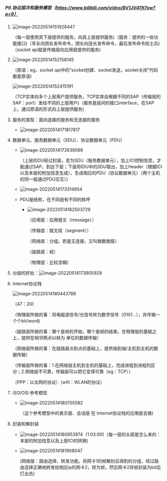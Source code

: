 ##### P9.协议层次和服务模型（https://www.bilibili.com/video/BV1JV411t7ow?p=9）

1. ![image-20220514151928447](http://1.15.139.112:5000/static/typoraFigureBed/image-20220514151928447.png)

   （每一层使用其下层提供的服务，向其上层提供服务)（服务：提供的一些功能接口)（军长向团长发布命令，团长向连长发布命令，最后发布命令给士兵)（socket api就是传输层向应用层提供的服务)

2. ![image-20220514152158145](http://1.15.139.112:5000/static/typoraFigureBed/image-20220514152158145.png)

   （原语：eg，socket api中的“socket创建、socket发送，socket关闭”代码 都是原语)

   ![image-20220514152415191](http://1.15.139.112:5000/static/typoraFigureBed/image-20220514152415191.png)

   （TCP实体向多个上层用户提供服务，TCP实体会根据不同的SAP（传输层的SAP：port）发给不同的上层用户)（服务是层间的接口interface，在SAP上，通过原语的形式向上层提供服务)

3. 服务的类型：面向连接的服务和无连接的服务

   - ![image-20220514171817817](http://1.15.139.112:5000/static/typoraFigureBed/image-20220514171817817.png)

4. 数据单元、服务数据单元（SDU）、协议数据单元（PDU）

   - ![image-20220514172639566](http://1.15.139.112:5000/static/typoraFigureBed/image-20220514172639566.png)

     （上层的DU经过封装，变为SDU（服务数据单元），加上ICI控制信息，才能通过SAP，到达下层；下层将IDU中的SDU取出，加上Header（根据ICI以及本层的附加信息生成），生成相应的PDU（协议数据单元）（两个主机的同一层通过PDU交互）)

   - ![image-20220514173314954](http://1.15.139.112:5000/static/typoraFigureBed/image-20220514173314954.png)

   - PDU是统称，在不同层有不同的称呼

     - ![image-20220514182503729](http://1.15.139.112:5000/static/typoraFigureBed/image-20220514182503729.png)

       （应用层：应用报文（message））

       （传输层：报文段（segment））

       （网络层：分组。若是无连接，又叫做数据报）

       （链路层：帧）

       （物理层：比较含糊）

5. 分层的好处：![image-20220514173905929](http://1.15.139.112:5000/static/typoraFigureBed/image-20220514173905929.png)

6. Internet协议栈

   ![image-20220514180443766](http://1.15.139.112:5000/static/typoraFigureBed/image-20220514180443766.png)

   （47：20)

   （物理层所做的事：将电磁波信号/光信号转为数字信号（0101...），并传输一个个bit/word)

   （链路层所做的事：哪个是帧的开始，哪个是帧的结束。在物理层的基础之上，提供在相邻两点以帧为 单位的数据传输）

   （网络层所做的事：在链路层点到点的基础上，提供端到端/主机到主机的数据传输）

   （传输层所做的事：1.在网络层主机到主机的基础上，完成进程到进程的区分；2.网络层不可靠，传输层可以把它变得可靠（eg：TCP））

   （PPP：以太网的协议）（wifi：WLAN的协议）

7. ISO/OSI 参考模型

   - ![image-20220514180705582](http://1.15.139.112:5000/static/typoraFigureBed/image-20220514180705582.png)

     （这个参考模型中的表示层、会话层 在 Internet协议栈的应用层去做)

8. 封装和解封装

   - ![image-20220514180953974](http://1.15.139.112:5000/static/typoraFigureBed/image-20220514180953974.png)（1:03:00)（每一层的头部是怎么来的：本层的附加信息以及上层ICI的转换)
   
   - ![image-20220514181908047](http://1.15.139.112:5000/static/typoraFigureBed/image-20220514181908047.png)
   
     (网络层：路由选择、转发功能。将网卡1的帧解封后得到的分组，经过路由选择正确地转发给相应ip的网卡2，转为帧，然后网卡2将帧封装为bit后打出去)
